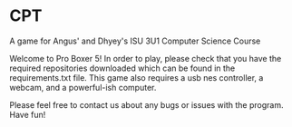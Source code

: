 # CPT
A game for Angus' and Dhyey's ISU 3U1 Computer Science Course

Welcome to Pro Boxer 5! In order to play, please check that you have the required repositories downloaded which can be found in the requirements.txt file. This game also requires a usb nes controller, a webcam, and a powerful-ish computer. 

Please feel free to contact us about any bugs or issues with the program. Have fun!
